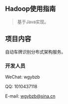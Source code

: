 
## Hadoop使用指南

> 基于Java实现。

## 项目内容

自动车牌识别分布式架构服务。

### 开发人员

WeChat: wgybzb

QQ: 1010437118

E-mail: wgybzb@sina.cn
